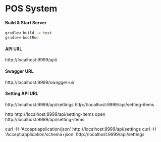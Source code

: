 # POS System

#### Build & Start Server
```bash
gradlew build -x test
gradlew bootRun
```

#### API URL
http://localhost:9999/api/

#### Swagger URL
http://localhost:9999/swagger-ui/


#### Setting API URL
http://localhost:9999/api/settings
http://localhost:9999/api/setting-items

http http://localhost:9999/api/setting-items
open http://localhost:9999/api/setting-items

curl -H 'Accept:application/json' http://localhost:9999/api/settings
curl -H 'Accept:application/schema+json' http://localhost:9999/api/settings

